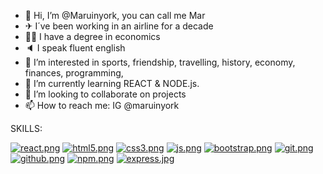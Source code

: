 - 👋 Hi, I’m @Maruinyork, you can call me Mar
- ✈ I´ve been working in an airline for a decade
- 👩‍🎓 I have a degree in economics
- 🔈 I speak fluent english
- 👀 I’m interested in sports, friendship, travelling, history, economy, finances, programming, 
- 🌱 I’m currently learning REACT & NODE.js. 
- 💞️ I’m looking to collaborate on projects 
- 📫 How to reach me: IG @maruinyork 

SKILLS:

[![react.png](https://i.postimg.cc/bwr3GJX2/react.png)](https://postimg.cc/G40kVbmc)
[![html5.png](https://i.postimg.cc/0yr18PcV/html5.png)](https://postimg.cc/rD6PjX64)
[![css3.png](https://i.postimg.cc/2yH9JBRr/css3.png)](https://postimg.cc/2LZxLySK)
[![js.png](https://i.postimg.cc/tTq5jCzT/js.png)](https://postimg.cc/Z9Q3Pm2t)
[![bootstrap.png](https://i.postimg.cc/9fJ9yPGm/bootstrap.png)](https://postimg.cc/8FfsS6K9)
[![git.png](https://i.postimg.cc/qMx2kdz6/git.png)](https://postimg.cc/ZC0Wc2PJ)
[![github.png](https://i.postimg.cc/YSW9C1bD/github.png)](https://postimg.cc/CZwYvfyb)
[![npm.png](https://i.postimg.cc/FK3r4hH2/npm.png)](https://postimg.cc/cK1y7yYm)
[![express.jpg](https://i.postimg.cc/ncrnL4LK/express.jpg)](https://postimg.cc/hhkky7Th)
